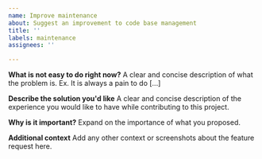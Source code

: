 ```yaml
---
name: Improve maintenance
about: Suggest an improvement to code base management
title: ''
labels: maintenance
assignees: ''

---
```


**What is not easy to do right now?**
A clear and concise description of what the problem is. Ex. It is always a pain to do [...]

**Describe the solution you'd like**
A clear and concise description of the experience you would like to have while contributing to this project.

**Why is it important?**
Expand on the importance of what you proposed.

**Additional context**
Add any other context or screenshots about the feature request here.
